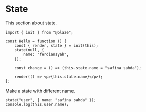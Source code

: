 # State

This section about state.

```tsx
import { init } from "@blaze";

const Hello = function () {
    const { render, state } = init(this);
    state(null, {
        name: "ferdiansyah",
    });

    const change = () => (this.state.name = "safina sahda");

    render(() => <p>{this.state.name}</p>);
};
```

Make a state with different name.

```tsx
state("user", { name: "safina sahda" });
console.log(this.user.name);
```